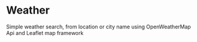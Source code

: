 # Weather
Simple weather search, from location or city name using OpenWeatherMap Api and Leaflet map framework
